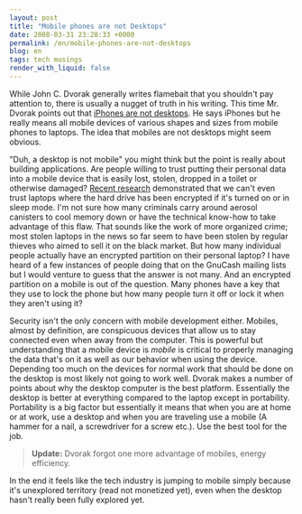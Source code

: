 ```yaml
---
layout: post
title: "Mobile phones are not Desktops"
date: 2008-03-31 23:28:33 +0000
permalink: /en/mobile-phones-are-not-desktops
blog: en
tags: tech musings
render_with_liquid: false
---
```


While John C. Dvorak generally writes flamebait that you shouldn't pay attention
to, there is usually a nugget of truth in his writing. This time Mr. Dvorak
points out that [iPhones are not
desktops](http://www.pcmag.com/article2/0,2817,2278808,00.asp). He says iPhones
but he really means all mobile devices of various shapes and sizes from mobile
phones to laptops. The idea that mobiles are not desktops might seem obvious.

"Duh, a desktop is not mobile" you might think but the point is really about
building applications. Are people willing to trust putting their personal data
into a mobile device that is easily lost, stolen, dropped in a toilet or
otherwise damaged? [Recent
research](http://news.bbc.co.uk/2/hi/technology/7275407.stm) demonstrated that
we can't even trust laptops where the hard drive has been encrypted if it's
turned on or in sleep mode. I'm not sure how many criminals carry around aerosol
canisters to cool memory down or have the technical know-how to take advantage of
this flaw. That sounds like the work of more organized crime; most stolen
laptops in the news so far seem to have been stolen by regular thieves who aimed
to sell it on the black market. But how many individual people actually have an
encrypted partition on their personal laptop? I have heard of a few instances of
people doing that on the GnuCash mailing lists but I would venture to guess that
the answer is not many. And an encrypted partition on a mobile is out of the
question. Many phones have a key that they use to lock the phone but how many
people turn it off or lock it when they aren't using it?

Security isn't the only concern with mobile development either. Mobiles, almost
by definition, are conspicuous devices that allow us to stay connected even when
away from the computer. This is powerful but understanding that a mobile device
is _mobile_ is critical to properly managing the data that's on it as well as
our behavior when using the device. Depending too much on the devices for
normal work that should be done on the desktop is most likely not going to work
well. Dvorak makes a number of points about why the desktop computer is the best
platform. Essentially the desktop is better at everything compared to the laptop
except in portability. Portability is a big factor but essentially it means that
when you are at home or at work, use a desktop and when you are traveling use a
mobile (A hammer for a nail, a screwdriver for a screw etc.). Use the best tool
for the job.

> **Update:** Dvorak forgot one more advantage of mobiles, energy efficiency.

In the end it feels like the tech industry is jumping to mobile simply because
it's unexplored territory (read not monetized yet), even when the desktop hasn't
really been fully explored yet.
